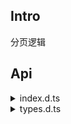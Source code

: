 ## Intro

分页逻辑

<demo src="./demo.vue" file="./service" />

## Api

<details>
  <summary>index.d.ts</summary>

<<< es/use-paging/index.d.ts

</details>

<details>
  <summary>types.d.ts</summary>

<<< es/use-paging/types.d.ts

</details>
